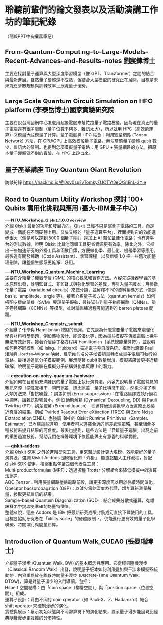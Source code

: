 # 聆聽前輩們的論文發表以及活動演講工作坊的筆記紀錄  
（簡報PPT中有撰寫筆記）
## From-Quantum-Computing-to-Large-Models-Recent-Advances-and-Results-notes 劉宸銉博士  
主要在探討量子運算與大型深度學習模型（像 GPT、Transformer）之間的結合與最新進展。雖然量子硬體還不成熟，但結合大型模型的研究正在展開，目標是未來能在參數規模與訓練效率上展現量子優勢。  

## Large Scale Quantum Circuit Simulation on HPC platform  (李泰岳博士)國家實驗研究院  
主要在說台灣國網中心怎麼用超級電腦來幫忙跑量子電路模擬。因為現在真正的量子電腦還有很多限制（量子位數不夠多、雜訊太大），所以就用 HPC（高效能運算）來模擬大規模量子計算。量子電腦與 HPC 結合：利用張量網路 (Tensor Network) 方法，在 CPU/GPU 上高效模擬量子電路，解決當前量子硬體 qubit 數少、雜訊大的限制。也提到怎麼模擬量子電路：用 GPU + 張量網路的方法，把原本量子硬體做不到的實驗，在 HPC 上跑出來。

## 量子產業講座 Tiny Quantum Giant Revolution 
訪談紀錄  https://hackmd.io/@Dsv0suEvTomkyZUCTYt0eQ/S1BnL-3Yle   

## Road to Quantum Utility Workshop 探討 100+ Qubits 實用化挑戰與應用  (臺大-IBM量子中心)   
---**NTU_Workshop_Qiskit_1.0_Overview**   
介紹 Qiskit 最新的功能和發展方向。Qiskit 已經不只是寫量子電路的工具，而是變成一個能在不同硬體上用、又快又穩的「量子運算平台」。裡面提到它的效能進步很大（像是可以跑到 5000 個量子閘）、還加上 AI 幫忙最佳化電路；也有跨平台的測試數據，證明 Qiskit 比其他同類工具更省資源更有效率。除此之外，它推出一些加速研究的外掛工具和函數目錄，方便做化學、最佳化、機器學習等應用。最後還有開發輔助（Code Assistant）、學習課程，以及新版 1.0 把一些舊功能整理刪除，讓整個生態系更乾淨、好用。  
  
---**NTU_Workshop_Quantum_Machine_Learning**  
主要在介紹量子機器學習 (QML) 的核心觀念和實作方法。內容先從機器學習的基本原理出發，說明監督式、非監督式與強化學習的差異，再引入量子版本：用參數化量子電路（variational circuits）來做分類，並解釋不同的資料編碼方式（像是 basis、amplitude、angle 等）。接著介紹量子核方法（quantum kernels）如何搭配支援向量機（SVM）展現量子優勢，最後延伸到量子神經網路（QNNs）、量子卷積網路（QCNNs）等模型，並討論訓練過程可能遇到的 barren plateau 問題。  
  
---**NTU_Workshop_Chemistry_submit**   
介紹量子化學與 Hamiltonian 模擬的應用。它先說為什麼需要量子電腦來處理化學與材料科學問題，例如藥物設計、能源優化等，因為這些模擬在傳統電腦上幾乎無法有效計算。接著介紹薛丁格方程與 Hamiltonian（系統總能量算符），並說明如何用不同模型（如 Ising、Hubbard）描述電子與自旋系統。檔案也涵蓋 Pauli 矩陣與 Jordan–Wigner 映射，展示如何把分子哈密頓量轉換成量子電腦可執行的電路。最後透過氫分子模擬範例，展示隨著 qubit 數量增加，模擬結果會更接近精確解，說明量子電腦在模擬分子結構與化學反應上的潛力。  
  
---**execution-on-noisy-quantum-hardware**  
介紹如何在目前仍充滿雜訊的量子電腦上執行演算法。內容先說明量子電腦常見的雜訊來源（像是退相干、閘門誤差、讀出誤差、量子比特間干擾），然後介紹了兩大類方法來「對抗噪聲」：誤差抑制 (Error suppression)：在電路編譯或執行過程中調整，讓雜訊影響最小，例如 動態解耦 (Dynamical Decoupling, DD) 與 Pauli Twirling (PT)；誤差緩解 (Error mitigation)：在運算後透過數學方法還原比較接近真實的結果，例如 Twirled Readout Error eXtinction (TREX) 與 Zero Noise Extrapolation (ZNE)。也強調 IBM 的 Qiskit Runtime Primitives（Sampler、Estimator）已內建這些選項，使用者可以選擇合適的誤差處理策略，甚至組合多種技術來提升結果的可信度。最後也提到，這些方法是「容錯量子電腦」出現之前的重要過渡技術，幫助我們在噪聲環境下依舊能做出有意義的科學實驗。  
  
---**qiskit-addons**  
介紹 Qiskit SDK 之外的進階研究工具，用來幫助設計更大規模、效能更好的量子演算法。強調 Qiskit Addons 是模組化的「外掛」，能直接插入工作流程，搭配 Qiskit SDK 使用。檔案重點包括四個代表性工具：  
Multi-product formulas (MPF)：透過多種 Trotter 分解組合來降低模擬中的演算法誤差。  
AQC-Tensor：利用張量網路壓縮電路前段，讓更多深度可以用於後續時間演化。  
Operator backpropagation (OBP)：以減少電路深度為代價，增加算符測量數量，換取更抗雜訊的結果。  
Sample-based Quantum Diagonalization (SQD)：結合經典分散式運算，從雜訊樣本中提取更準確的能量特徵值。  
整體來說，這些 Addons 是 IBM 把最新研究成果封裝成可直接下載使用的工具，目標是協助研究者在「utility scale」的硬體限制下，仍能進行更有效的量子化學模擬、時間演化與能量估算。    

## Introduction of Quantum Walk_CUDA0  (張晏瑞博士)   
介紹量子漫步 (Quantum Walk, QW) 的基本概念與應用。它從經典隨機漫步（Classical Random Walk）出發，說明量子版本如何利用疊加與干涉來模擬系統動態。內容重點放在離散時間量子漫步 (Discrete-Time Quantum Walk, DTQW)，算是對量子漫步的入門導讀。包括：  
Hilbert 空間結構：由「coin space（擲幣空間）」與「position space（位置空間）」組成。    
運算子設計：藉由不同的 coin operator（如 Pauli-X、Z、Hadamard）結合 shift operator 來控制漫步的演化。    
實驗與展示：展示初始狀態與不同幣算符下的演化結果，顯示量子漫步能展現比經典隨機漫步更複雜的分布特性。  







